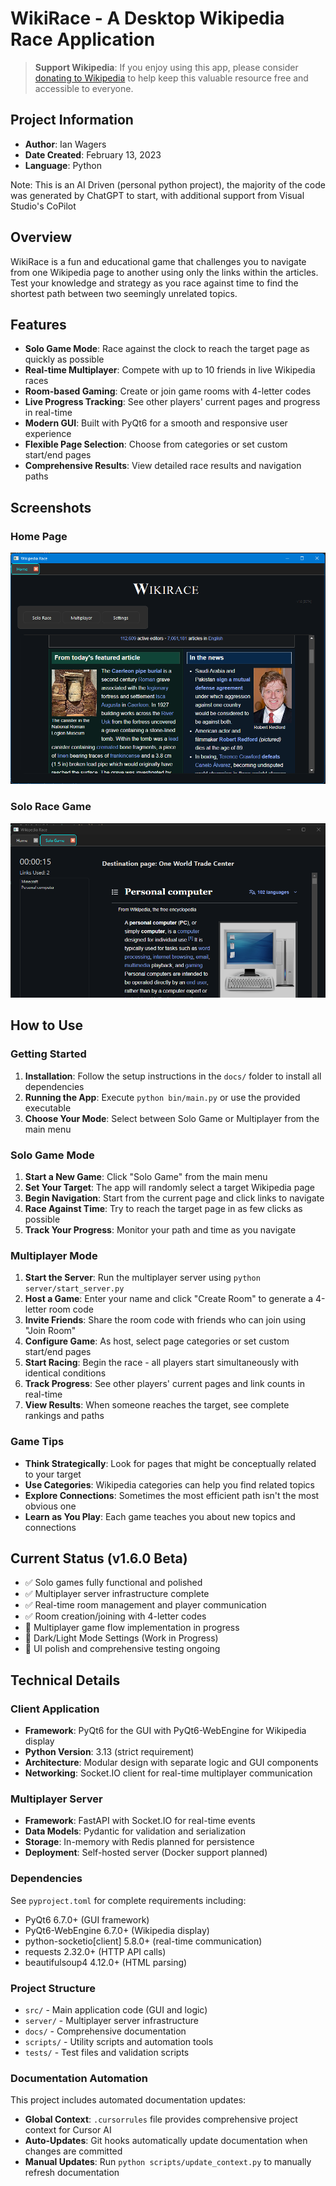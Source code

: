 # WikiRace - A Desktop Wikipedia Race Application

> **Support Wikipedia**: If you enjoy using this app, please consider [donating to Wikipedia](https://donate.wikimedia.org/w/index.php) to help keep this valuable resource free and accessible to everyone.

## Project Information

- **Author**: Ian Wagers
- **Date Created**: February 13, 2023
- **Language**: Python

Note: This is an AI Driven (personal python project), the majority of the code was generated by ChatGPT to start, with additional support from Visual Studio's CoPilot

## Overview

WikiRace is a fun and educational game that challenges you to navigate from one Wikipedia page to another using only the links within the articles. Test your knowledge and strategy as you race against time to find the shortest path between two seemingly unrelated topics.

## Features

- **Solo Game Mode**: Race against the clock to reach the target page as quickly as possible
- **Real-time Multiplayer**: Compete with up to 10 friends in live Wikipedia races
- **Room-based Gaming**: Create or join game rooms with 4-letter codes
- **Live Progress Tracking**: See other players' current pages and progress in real-time
- **Modern GUI**: Built with PyQt6 for a smooth and responsive user experience
- **Flexible Page Selection**: Choose from categories or set custom start/end pages
- **Comprehensive Results**: View detailed race results and navigation paths

## Screenshots

### Home Page
![Home Page](images/HomePage_Beta1u6.png)

### Solo Race Game
![Solo Race Game](images/SoloRacePage_Beta1u6.png)

## How to Use

### Getting Started

1. **Installation**: Follow the setup instructions in the `docs/` folder to install all dependencies
2. **Running the App**: Execute `python bin/main.py` or use the provided executable
3. **Choose Your Mode**: Select between Solo Game or Multiplayer from the main menu

### Solo Game Mode

1. **Start a New Game**: Click "Solo Game" from the main menu
2. **Set Your Target**: The app will randomly select a target Wikipedia page
3. **Begin Navigation**: Start from the current page and click links to navigate
4. **Race Against Time**: Try to reach the target page in as few clicks as possible
5. **Track Your Progress**: Monitor your path and time as you navigate

### Multiplayer Mode

1. **Start the Server**: Run the multiplayer server using `python server/start_server.py`
2. **Host a Game**: Enter your name and click "Create Room" to generate a 4-letter room code
3. **Invite Friends**: Share the room code with friends who can join using "Join Room"
4. **Configure Game**: As host, select page categories or set custom start/end pages
5. **Start Racing**: Begin the race - all players start simultaneously with identical conditions
6. **Track Progress**: See other players' current pages and link counts in real-time
7. **View Results**: When someone reaches the target, see complete rankings and paths

### Game Tips

- **Think Strategically**: Look for pages that might be conceptually related to your target
- **Use Categories**: Wikipedia categories can help you find related topics
- **Explore Connections**: Sometimes the most efficient path isn't the most obvious one
- **Learn as You Play**: Each game teaches you about new topics and connections


## Current Status (v1.6.0 Beta)

- ✅ Solo games fully functional and polished
- ✅ Multiplayer server infrastructure complete
- ✅ Real-time room management and player communication
- ✅ Room creation/joining with 4-letter codes
- 🔄 Multiplayer game flow implementation in progress
- 🔄 Dark/Light Mode Settings (Work in Progress)
- 🔄 UI polish and comprehensive testing ongoing

## Technical Details

### Client Application
- **Framework**: PyQt6 for the GUI with PyQt6-WebEngine for Wikipedia display
- **Python Version**: 3.13 (strict requirement)
- **Architecture**: Modular design with separate logic and GUI components
- **Networking**: Socket.IO client for real-time multiplayer communication

### Multiplayer Server
- **Framework**: FastAPI with Socket.IO for real-time events
- **Data Models**: Pydantic for validation and serialization
- **Storage**: In-memory with Redis planned for persistence
- **Deployment**: Self-hosted server (Docker support planned)

### Dependencies
See `pyproject.toml` for complete requirements including:
- PyQt6 6.7.0+ (GUI framework)
- PyQt6-WebEngine 6.7.0+ (Wikipedia display)
- python-socketio[client] 5.8.0+ (real-time communication)
- requests 2.32.0+ (HTTP API calls)
- beautifulsoup4 4.12.0+ (HTML parsing)

### Project Structure
- `src/` - Main application code (GUI and logic)
- `server/` - Multiplayer server infrastructure
- `docs/` - Comprehensive documentation
- `scripts/` - Utility scripts and automation tools
- `tests/` - Test files and validation scripts

### Documentation Automation
This project includes automated documentation updates:
- **Global Context**: `.cursorrules` file provides comprehensive project context for Cursor AI
- **Auto-Updates**: Git hooks automatically update documentation when changes are committed
- **Manual Updates**: Run `python scripts/update_context.py` to manually refresh documentation

